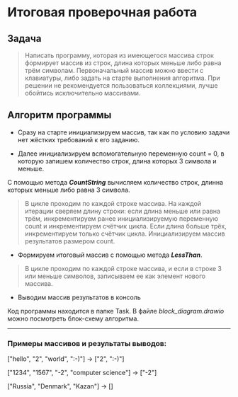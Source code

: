 # Итоговая проверочная работа 

## Задача 
>Написать программу, которая из имеющегося массива строк формирует массив из строк, длина которых меньше либо равна трём символам. Первоначальный массив можно ввести с клавиатуры, либо задать на старте выполнения алгоритма. При решении не рекомендуется пользоваться коллекциями, лучше обойтись исключительно массивами.

## Алгоритм программы

* Сразу на старте инициализируем массив, так как по условию задачи нет жёстких требований к его заданию. 

* Далее инициализируем вспомогательную переменную count = 0, в которую запишем количество строк, длина которых 3 символа и меньше. 

С помощью метода __*CountString*__ вычисляем количество строк, длинна которых меньше либо равна 3 символа.

>В цикле проходим по каждой строке массива. На каждой итерации сверяем длину строки: если длина меньше или равна трём, инкрементируем ранее инициализируемую переменную count и инкрементируем счётчик цикла. Если длина больше трёх, инкрементируем только счётчик цикла.
Инициализируем массив результатов размером count.

* Формируем итоговый массив с помощью метода __*LessThan*__. 

>В цикле проходим по каждой строке массива, и если в строке 3 или меньше символов, записываем ее как элемент нового массива. 


* Выводим массив результатов в консоль

Код программы находится в папке Task. В файле *block_diagram.drawio* можно посмотреть блок-схему алгоритма. 

___
### Примеры массивов и результаты выводов:

["hello", "2", "world", ":-)"] -> ["2", ":-)"]

["1234", "1567", "-2", "computer science"] -> ["-2"]

["Russia", "Denmark", "Kazan"] -> []